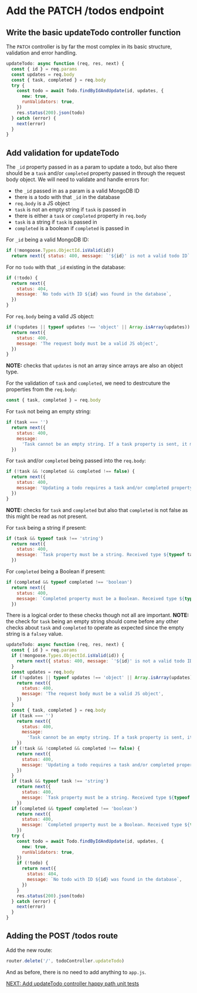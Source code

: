 # Add the PATCH /todos endpoint

## Write the basic updateTodo controller function

The `PATCH` controller is by far the most complex in its basic structure, validation and error handling.

```javascript
updateTodo: async function (req, res, next) {
  const { id } = req.params
  const updates = req.body
  const { task, completed } = req.body
  try {
    const todo = await Todo.findByIdAndUpdate(id, updates, {
      new: true,
      runValidators: true,
    })
    res.status(200).json(todo)
  } catch (error) {
    next(error)
  }
}
```

## Add validation for updateTodo

The `_id` property passed in as a param to update a todo, but also there should be a `task` and/or `completed` property passed in through the request body object. We will need to validate and handle errors for:

- the `_id` passed in as a param is a valid MongoDB ID
- there is a todo with that `_id` in the database
- `req.body` is a JS object
- `task` is not an empty string if `task` is passed in
- there is either a `task` or `completed` property in `req.body`
- `task` is a string if `task` is passed in
- `completed` is a boolean if `completed` is passed in

For `_id` being a valid MongoDB ID:

```javascript
if (!mongoose.Types.ObjectId.isValid(id))
  return next({ status: 400, message: `'${id}' is not a valid todo ID` })
```

For no `todo` with that `_id` existing in the database:

```javascript
if (!todo) {
  return next({
    status: 404,
    message: `No todo with ID ${id} was found in the database`,
  })
}
```

For `req.body` being a valid JS object:

```javascript
if (!updates || typeof updates !== 'object' || Array.isArray(updates)) {
  return next({
    status: 400,
    message: 'The request body must be a valid JS object',
  })
}
```

**NOTE:** checks that `updates` is not an array since arrays are also an object type.

For the validation of `task` and `completed`, we need to destrcuture the properties from the `req.body`:

```javascript
const { task, completed } = req.body
```

For `task` not being an empty string:

```javascript
if (task === '')
  return next({
    status: 400,
    message:
      'Task cannot be an empty string. If a task property is sent, it must be a valid string',
  })
```

For `task` and/or `completed` being passed into the `req.body`:

```javascript
if (!task && !completed && completed !== false) {
  return next({
    status: 400,
    message: 'Updating a todo requires a task and/or completed property',
  })
}
```

**NOTE:** checks for `task` and `completed` but also that `completed` is not false as this might be read as not present.

For `task` being a string if present:

```javascript
if (task && typeof task !== 'string')
  return next({
    status: 400,
    message: `Task property must be a string. Received type ${typeof task}`,
  })
```

For `completed` being a Boolean if present:

```javascript
if (completed && typeof completed !== 'boolean')
  return next({
    status: 400,
    message: `Completed property must be a Boolean. Received type ${typeof completed}`,
  })
```

There is a logical order to these checks though not all are important.
**NOTE:** the check for `task` being an empty string should come before any other checks about `task` and `completed` to operate as expected since the empty string is a `falsey` value.

```javascript
updateTodo: async function (req, res, next) {
  const { id } = req.params
  if (!mongoose.Types.ObjectId.isValid(id)) {
    return next({ status: 400, message: `'${id}' is not a valid todo ID` })
  }
  const updates = req.body
  if (!updates || typeof updates !== 'object' || Array.isArray(updates)) {
    return next({
      status: 400,
      message: 'The request body must be a valid JS object',
    })
  }
  const { task, completed } = req.body
  if (task === '')
    return next({
      status: 400,
      message:
        'Task cannot be an empty string. If a task property is sent, it must be a valid string',
    })
  if (!task && !completed && completed !== false) {
    return next({
      status: 400,
      message: 'Updating a todo requires a task and/or completed property',
    })
  }
  if (task && typeof task !== 'string')
    return next({
      status: 400,
      message: `Task property must be a string. Received type ${typeof task}`,
    })
  if (completed && typeof completed !== 'boolean')
    return next({
      status: 400,
      message: `Completed property must be a Boolean. Received type ${typeof completed}`,
    })
  try {
    const todo = await Todo.findByIdAndUpdate(id, updates, {
      new: true,
      runValidators: true,
    })
    if (!todo) {
      return next({
        status: 404,
        message: `No todo with ID ${id} was found in the database`,
      })
    }
    res.status(200).json(todo)
  } catch (error) {
    next(error)
  }
}
```

## Adding the POST /todos route

Add the new route:

```javascript
router.delete('/', todoController.updateTodo)
```

And as before, there is no need to add anything to `app.js`.

[NEXT: Add updateTodo controller happy path unit tests](6b_updateTodo_happyPathUnitTests.md)
